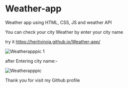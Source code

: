 # Weather-app
Weather app using HTML, CSS, JS and weather API

You can check your city Weather by enter your city name

try it https://heritviroja.github.io/Weather-app/


![Weatherapppic 1](https://github.com/heritviroja/Weather-app/assets/105600353/86e33bc8-c42e-4630-a6ed-515a02b0ffcc)

after Entering city name:-

![Weatherapppic](https://github.com/heritviroja/Weather-app/assets/105600353/2becb6a7-6274-4800-8f18-38d3748970eb)


Thank you for visit my Github profile
